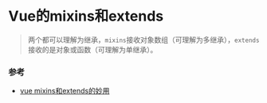 # Vue的mixins和extends
> 两个都可以理解为继承，`mixins`接收对象数组（可理解为多继承），`extends`接收的是对象或函数（可理解为单继承）。


### 参考
* [vue mixins和extends的妙用](https://juejin.im/post/5a38d222f265da4312810a76)